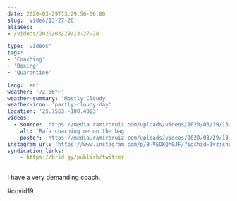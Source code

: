 ```yaml
---
date: 2020-03-29T13:29:56-06:00
slug: 'video/13-27-28'
aliases:
- /videos/2020/03/29/13-27-28

type: 'videos' 
tags:
- 'Coaching'
- 'Boxing'
- 'Quarantine'

lang: 'en'
weather: '72.06°F'
weather-summary: 'Mostly Cloudy'
weather-icon: 'partly-cloudy-day'
location: '25.7553,-100.4023'
videos:
  - source: 'https://media.ramiroruiz.com/uploads/videos/2020/03/29/13-27-28/rafa-coaching-me-on-the-bag.mp4'
    alt: 'Rafa coaching me on the bag'
    poster: 'https://media.ramiroruiz.com/uploads/videos/2020/03/29/13-27-28/poster.jpg'
instagram_url: 'https://www.instagram.com/p/B-VEOKQh0JF/?igshid=1vzjshp1uuvjm'
syndication_links:
    - https://brid.gy/publish/twitter
---
```

I have a very demanding coach.

  #covid19  